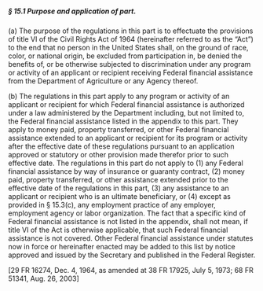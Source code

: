 ##### § 15.1 Purpose and application of part. #####

(a) The purpose of the regulations in this part is to effectuate the provisions of title VI of the Civil Rights Act of 1964 (hereinafter referred to as the “Act”) to the end that no person in the United States shall, on the ground of race, color, or national origin, be excluded from participation in, be denied the benefits of, or be otherwise subjected to discrimination under any program or activity of an applicant or recipient receiving Federal financial assistance from the Department of Agriculture or any Agency thereof.

(b) The regulations in this part apply to any program or activity of an applicant or recipient for which Federal financial assistance is authorized under a law administered by the Department including, but not limited to, the Federal financial assistance listed in the appendix to this part. They apply to money paid, property transferred, or other Federal financial assistance extended to an applicant or recipient for its program or activity after the effective date of these regulations pursuant to an application approved or statutory or other provision made therefor prior to such effective date. The regulations in this part do not apply to (1) any Federal financial assistance by way of insurance or guaranty contract, (2) money paid, property transferred, or other assistance extended prior to the effective date of the regulations in this part, (3) any assistance to an applicant or recipient who is an ultimate beneficiary, or (4) except as provided in § 15.3(c), any employment practice of any employer, employment agency or labor organization. The fact that a specific kind of Federal financial assistance is not listed in the appendix, shall not mean, if title VI of the Act is otherwise applicable, that such Federal financial assistance is not covered. Other Federal financial assistance under statutes now in force or hereinafter enacted may be added to this list by notice approved and issued by the Secretary and published in the Federal Register.

[29 FR 16274, Dec. 4, 1964, as amended at 38 FR 17925, July 5, 1973; 68 FR 51341, Aug. 26, 2003]